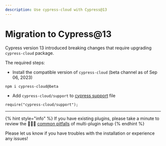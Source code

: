```yaml
---
description: Use cypress-cloud with Cypress@13
---
```


# Migration to Cypress@13

Cypress version 13 introduced breaking changes that require upgrading `cypress-cloud` package.

The required steps:

* Install the compatible version of `cypress-cloud` (beta channel as of Sep 06, 2023)

```
npm i cypress-cloud@beta
```

* Add `cypress-cloud/support` to [cypress support](https://docs.cypress.io/guides/core-concepts/writing-and-organizing-tests#Support-file) file

```
require("cypress-cloud/support");
```

***

{% hint style="info" %}
If you have existing plugins, please take a minute to review the 🤦🏻‍♂️ [common pitfalls](https://github.com/currents-dev/cypress-cloud#setup-with-existing-plugins) of multi-plugin setup
{% endhint %}

Please let us know if you have troubles with the installation or experience any issues!
